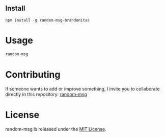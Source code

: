 ## Install

```npm
npm install -g random-msg-brandonitas
```

# Usage

```bash
random-msg
```

# Contributing
If someone wants to add or improve something, I invite you to collaborate directly in this repository: [random-msg](https://github.com/Brandonitas/random-messages-brandonitas)

# License
random-msg is released under the [MIT License](https://opensource.org/licenses/MIT).